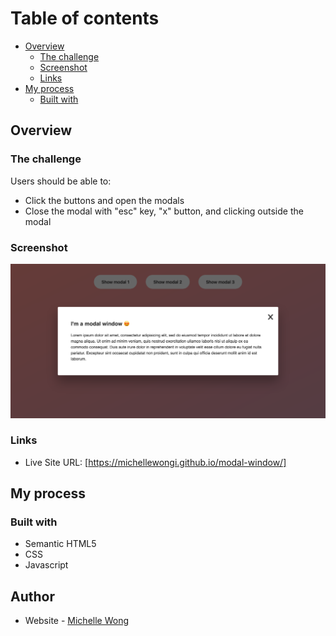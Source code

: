 # Table of contents

- [Overview](#overview)
  - [The challenge](#the-challenge)
  - [Screenshot](#screenshot)
  - [Links](#links)
- [My process](#my-process)
  - [Built with](#built-with)

## Overview

### The challenge

Users should be able to:

- Click the buttons and open the modals
- Close the modal with "esc" key, "x" button, and clicking outside the modal

### Screenshot

![](modal.png)

### Links

- Live Site URL: [https://michellewongi.github.io/modal-window/]

## My process

### Built with

- Semantic HTML5
- CSS
- Javascript

## Author

- Website - [Michelle Wong](https://michellewong.me/)
